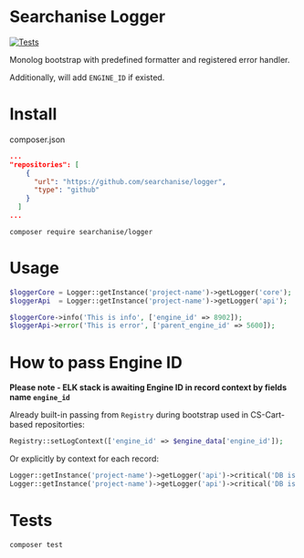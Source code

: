 # Searchanise Logger

[![Tests](https://github.com/searchanise/logger/actions/workflows/run-all-tests.yml/badge.svg)](https://github.com/searchanise/logger/actions/workflows/run-all-tests.yml)

Monolog bootstrap with predefined formatter and registered error handler.

Additionally, will add `ENGINE_ID` if existed.

# Install

composer.json
```json
...
"repositories": [
    {
      "url": "https://github.com/searchanise/logger",
      "type": "github"
    }
  ]
...
```

```shell
composer require searchanise/logger
```

# Usage

```php
$loggerCore = Logger::getInstance('project-name')->getLogger('core');
$loggerApi  = Logger::getInstance('project-name')->getLogger('api');

$loggerCore->info('This is info', ['engine_id' => 8902]);
$loggerApi->error('This is error', ['parent_engine_id' => 5600]);
```

# How to pass Engine ID
**Please note - ELK stack is awaiting Engine ID in record context by fields name `engine_id`** 

Already built-in passing from `Registry` during bootstrap used in CS-Cart-based repositorties:

```php
Registry::setLogContext(['engine_id' => $engine_data['engine_id']);
```

Or explicitly by context for each record:

```php
Logger::getInstance('project-name')->getLogger('api')->critical('DB is gone', ['engine_id' => 8902]);
Logger::getInstance('project-name')->getLogger('api')->critical('DB is gone', ['parent_engine_id' => 5600]);
```

# Tests

```shell
composer test
```
